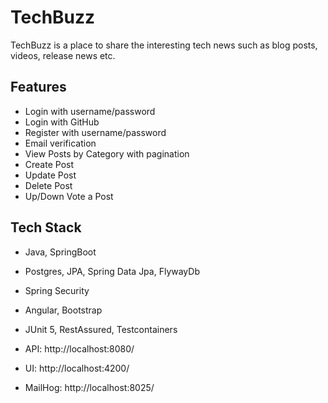 # TechBuzz
TechBuzz is a place to share the interesting tech news such as blog posts, videos, release news etc.

## Features
* Login with username/password
* Login with GitHub
* Register with username/password
* Email verification
* View Posts by Category with pagination
* Create Post
* Update Post
* Delete Post
* Up/Down Vote a Post

## Tech Stack
* Java, SpringBoot
* Postgres, JPA, Spring Data Jpa, FlywayDb
* Spring Security
* Angular, Bootstrap
* JUnit 5, RestAssured, Testcontainers

* API: http://localhost:8080/
* UI: http://localhost:4200/
* MailHog: http://localhost:8025/
